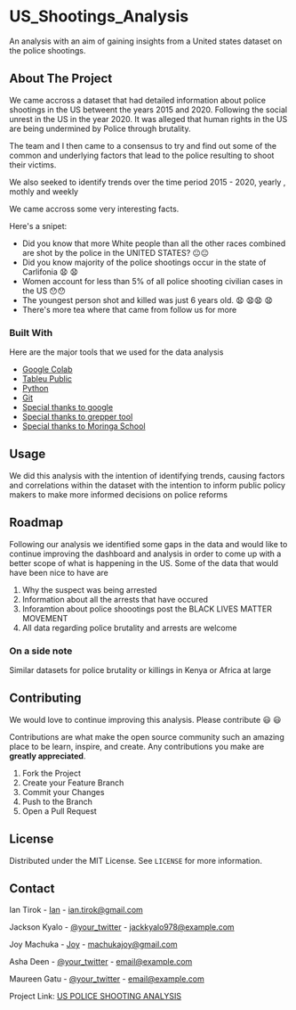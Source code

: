 # US_Shootings_Analysis
An analysis with an aim of gaining insights from a United states dataset on the police shootings.



<!-- ABOUT THE PROJECT -->
## About The Project

We came accross a dataset that had detailed information about police shootings in the US betweent the years 2015 and 2020. Following the social unrest in the US in the year 2020. It was alleged that human rights in the US are being undermined by Police through brutality.

The team and I then came to a consensus to try and find out some of the common and underlying factors that lead to the police resulting to shoot their victims.

We also seeked to identify trends over the time period 2015 - 2020, yearly , mothly and weekly

We came accross some very interesting facts.

Here's a snipet:
* Did you know that more White people than all the other races combined are shot by the police in the UNITED STATES? :neutral_face::neutral_face:
* Did you know majority of the police shootings occur in the state of Carlifonia :anguished: :anguished:
* Women account for less than 5% of all police shooting civilian cases in the US :hushed::hushed:
* The youngest person shot and killed was just 6 years old. :anguished: :anguished::anguished: :anguished:
* There's more tea where that came from follow us for more


### Built With

Here are the major tools that we used for the data analysis

* [Google Colab](https://colab.research.google.com/)
* [Tableu Public](https://public.tableau.com/en-us/s/)
* [Python](https://www.python.org/)
* [Git](https://github.com/)
* [Special thanks to google](https://google.com)
* [Special thanks to grepper tool](https://www.codegrepper.com/)
* [Special thanks to Moringa School](https://moringaschool.com/)



<!-- USAGE EXAMPLES -->
## Usage

We did this analysis with the intention of identifying trends, causing factors and correlations within the dataset with the intention to inform public policy makers to make more informed decisions on police reforms


<!-- ROADMAP -->
## Roadmap

Following our analysis we identified some gaps in the data and would like to continue improving the dashboard and analysis in order to come up with a better scope of what is happening in the US.
Some of the data that would have been nice to have are

1. Why the suspect was being arrested
2. Information about all the arrests that have occured
3. Inforamtion about police shoootings post the BLACK LIVES MATTER MOVEMENT
4. All data regarding police brutality and arrests are welcome

### On a side note

Similar datasets for police brutality or killings in Kenya or Africa at large

<!-- CONTRIBUTING -->
## Contributing

We would love to continue improving this analysis. Please contribute :smiley: :smiley:

Contributions are what make the open source community such an amazing place to be learn, inspire, and create. Any contributions you make are **greatly appreciated**.

1. Fork the Project
2. Create your Feature Branch 
3. Commit your Changes 
4. Push to the Branch 
5. Open a Pull Request



<!-- LICENSE -->
## License

Distributed under the MIT License. See `LICENSE` for more information.



<!-- CONTACT -->
## Contact

Ian Tirok - [Ian](https://twitter.com/Kittony_) - ian.tirok@gmail.com

Jackson Kyalo - [@your_twitter](https://twitter.com/jackkyalo978) - jackkyalo978@example.com

Joy Machuka - [Joy](https://https://twitter.com/ms_machuka) - machukajoy@gmail.com

Asha Deen - [@your_twitter](https://twitter.com/your_username) - email@example.com

Maureen Gatu - [@your_twitter](https://twitter.com/your_username) - email@example.com

Project Link: [US POLICE SHOOTING ANALYSIS](https://github.com/MachukaJoy/US_Police_Shootings_Analysis)

